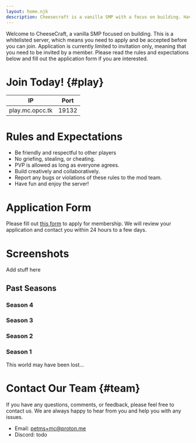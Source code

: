 ```yaml
---
layout: home.njk
description: Cheesecraft is a vanilla SMP with a focus on building. Have fun gathering resources and collaborating to create impressive builds.
---
```


Welcome to CheeseCraft, a vanilla SMP focused on building. This is a whitelisted server, which means you need to apply and be accepted before you can join. Application is currently limited to invitation only, meaning that you need to be invited by a member. Please read the rules and expectations below and fill out the application form if you are interested.

# Join Today! {#play}

| IP              | Port  |
|---------------- |-------|
| play.mc.opcc.tk | 19132 |

# Rules and Expectations

- Be friendly and respectful to other players
- No griefing, stealing, or cheating.
- PVP is allowed as long as everyone agrees.
- Build creatively and collaboratively.
- Report any bugs or violations of these rules to the mod team.
- Have fun and enjoy the server!

# Application Form

Please fill out [this form](todo) to apply for membership. We will review your application and contact you within 24 hours to a few days.

# Screenshots

Add stuff here

## Past Seasons

### Season 4

### Season 3

### Season 2

### Season 1

This world may have been lost...

# Contact Our Team {#team}

If you have any questions, comments, or feedback, please feel free to contact us. We are always happy to hear from you and help you with any issues.

- Email: petms+mc@proton.me
- Discord: todo
